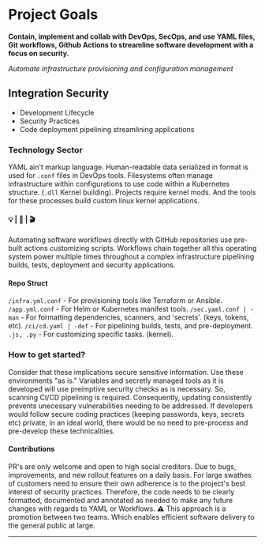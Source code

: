 # Project Goals 

**Contain, implement and collab with DevOps, SecOps, and use YAML files, Git workflows, Github Actions to streamline software development with a focus on security.**

_Automate infrastructure provisioning and configuration management_

## Integration Security

* Development Lifecycle
* Security Practices
* Code deployment pipelining streamlining applications

### Technology Sector

YAML ain't markup language. Human-readable data serialized in format is used for `.conf` files in DevOps tools. Filesystems often manage infrastructure within configurations to use code within a Kubernetes structure. (`.dll` Kernel building). Projects require kernel mods. And the tools for these processes build custom linux kernel applications.

#### 💡 | 📸 | 🎬

Automating software workflows directly with GitHub repositories use pre-built actions customizing scripts. Workflows chain together all this operating system power multiple times throughout a complex infrastructure pipelining builds, tests, deployment and security applications.

#### Repo Struct

`/infra.yml.conf` - For provisioning tools like Terraform or Ansible.
`/app.yml.conf` - For Helm or Kubernetes manifest tools.
`/sec.yaml.conf | -man` - For formatting dependencies, scanners, and 'secrets'. (keys, tokens, etc).
`/ci/cd.yaml | -def` - For pipelining builds, tests, and pre-deployment.
`.js, .py` - For customizing specific tasks. (kernel).

### How to get started?

Consider that these implications secure sensitive information. Use these environments "as is." Variables and secretly managed tools as it is developed will use preimptive security checks as is necessary. So, scanning CI/CD pipelining is required. Consequently, updating consistently prevents unecessary vulnerabilities needing to be addressed. If developers would follow secure coding practices (keeping passwords, keys, secrets etc) private, in an ideal world, there would be no need to pre-process and pre-develop these technicalities. 

#### Contributions

PR's are only welcome and open to high social creditors. Due to bugs, improvements, and new rollout features on a daily basis. For large swathes of customers need to ensure their own adherence is to the project's best interest of security practices. Therefore, the code needs to be clearly formatted, documented and annotated as needed to make any future changes with regards to YAML or Workflows. ⚠️ This approach is a promotion between two teams. Which enables efficient software delivery to the general public at large.

<hr>
